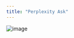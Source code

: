 ```yaml
---
title: "Perplexity Ask"
---
```




![image](https://gyazo.com/fb217049e5c9d613726af9af05171d49/thumb/1000)
